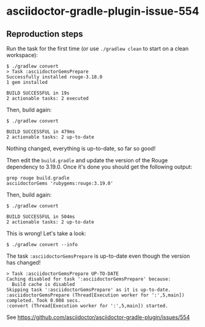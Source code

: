 # asciidoctor-gradle-plugin-issue-554

## Reproduction steps

Run the task for the first time (or use `./gradlew clean` to start on a clean workspace):

```console
$ ./gradlew convert
> Task :asciidoctorGemsPrepare
Successfully installed rouge-3.18.0
1 gem installed

BUILD SUCCESSFUL in 19s
2 actionable tasks: 2 executed
```

Then, build again:

```console
$ ./gradlew convert

BUILD SUCCESSFUL in 479ms
2 actionable tasks: 2 up-to-date
```

Nothing changed, everything is up-to-date, so far so good!

Then edit the `build.gradle` and update the version of the Rouge dependency to 3.19.0.
Once it's done you should get the following output:

```console
grep rouge build.gradle
asciidoctorGems 'rubygems:rouge:3.19.0'
```

Then, build again:

```console
$ ./gradlew convert

BUILD SUCCESSFUL in 504ms
2 actionable tasks: 2 up-to-date
```

This is wrong! Let's take a look:


```console
$ ./gradlew convert --info
```

The task `:asciidoctorGemsPrepare` is up-to-date even though the version has changed!

```
> Task :asciidoctorGemsPrepare UP-TO-DATE
Caching disabled for task ':asciidoctorGemsPrepare' because:
  Build cache is disabled
Skipping task ':asciidoctorGemsPrepare' as it is up-to-date.
:asciidoctorGemsPrepare (Thread[Execution worker for ':',5,main]) completed. Took 0.008 secs.
:convert (Thread[Execution worker for ':',5,main]) started.
```

See https://github.com/asciidoctor/asciidoctor-gradle-plugin/issues/554
